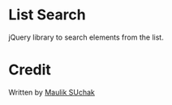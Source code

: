 # List Search

jQuery library to search elements from the list.

# Credit

Written by [Maulik SUchak](http://maulik.co)
